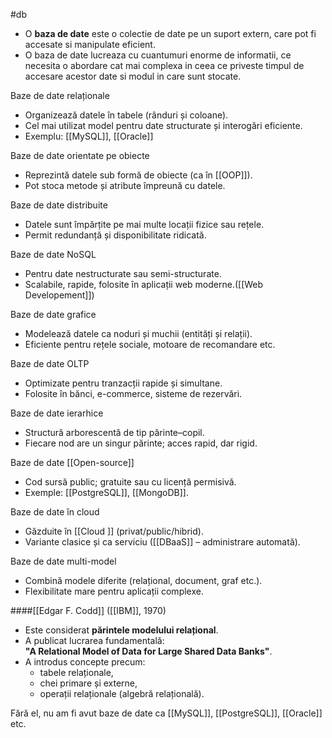 #db
- O **baza de date**  este o colectie de date pe un suport extern, care pot fi accesate si manipulate eficient.
- O baza de date lucreaza cu cuantumuri enorme de informatii, ce necesita o abordare cat mai complexa in ceea ce priveste timpul de accesare acestor date si modul in care sunt stocate.


Baze de date relaționale
- Organizează datele în tabele (rânduri și coloane).
- Cel mai utilizat model pentru date structurate și interogări eficiente.
- Exemplu: [[MySQL]], [[Oracle]]

Baze de date orientate pe obiecte
- Reprezintă datele sub formă de obiecte (ca în [[OOP]]).
- Pot stoca metode și atribute împreună cu datele.

Baze de date distribuite
- Datele sunt împărțite pe mai multe locații fizice sau rețele.
- Permit redundanță și disponibilitate ridicată.

Baze de date NoSQL
- Pentru date nestructurate sau semi-structurate.
- Scalabile, rapide, folosite în aplicații web moderne.([[Web Developement]])

Baze de date grafice
- Modelează datele ca noduri și muchii (entități și relații).
- Eficiente pentru rețele sociale, motoare de recomandare etc.

Baze de date OLTP
- Optimizate pentru tranzacții rapide și simultane.
- Folosite în bănci, e-commerce, sisteme de rezervări.

Baze de date ierarhice
- Structură arborescentă de tip părinte–copil.
- Fiecare nod are un singur părinte; acces rapid, dar rigid.

Baze de date [[Open-source]]
- Cod sursă public; gratuite sau cu licență permisivă.
- Exemple: [[PostgreSQL]], [[MongoDB]].

Baze de date în cloud
- Găzduite în [[Cloud ]] (privat/public/hibrid).
- Variante clasice și ca serviciu ([[DBaaS]] – administrare automată).

Baze de date multi-model
- Combină modele diferite (relațional, document, graf etc.).
- Flexibilitate mare pentru aplicații complexe.

####[[Edgar F. Codd]] ([[IBM]], 1970)

- Este considerat **părintele modelului relațional**.
- A publicat lucrarea fundamentală:  
    **"A Relational Model of Data for Large Shared Data Banks"**.
- A introdus concepte precum:
    - tabele relaționale,    
    - chei primare și externe, 
    - operații relaționale (algebră relațională).

Fără el, nu am fi avut baze de date ca [[MySQL]], [[PostgreSQL]], [[Oracle]] etc.